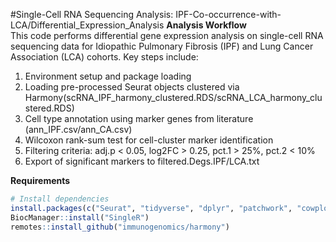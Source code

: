#Single-Cell RNA Sequencing Analysis: IPF-Co-occurrence-with-LCA/Differential_Expression_Analysis
**Analysis Workflow**  
This code performs differential gene expression analysis on single-cell RNA sequencing data for Idiopathic Pulmonary Fibrosis (IPF) and Lung Cancer Association (LCA) cohorts. Key steps include:  
1. Environment setup and package loading  
2. Loading pre-processed Seurat objects clustered via Harmony(scRNA_IPF_harmony_clustered.RDS/scRNA_LCA_harmony_clustered.RDS)  
3. Cell type annotation using marker genes from literature (ann_IPF.csv/ann_CA.csv)  
4. Wilcoxon rank-sum test for cell-cluster marker identification  
5. Filtering criteria: adj.p < 0.05, log2FC > 0.25, pct.1 > 25%, pct.2 < 10%  
6. Export of significant markers to filtered.Degs.IPF/LCA.txt  

**Requirements**  
```r
# Install dependencies
install.packages(c("Seurat", "tidyverse", "dplyr", "patchwork", "cowplot", "data.table", "ggplot2"))
BiocManager::install("SingleR")
remotes::install_github("immunogenomics/harmony")